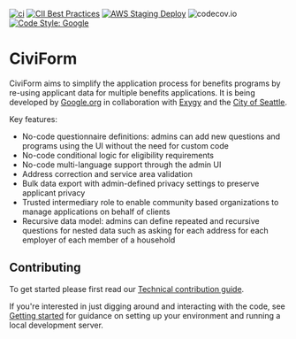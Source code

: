 [![ci](https://github.com/civiform/civiform/actions/workflows/push_tests.yaml/badge.svg)](https://github.com/civiform/civiform/actions/workflows/push_tests.yaml)
[![CII Best Practices](https://bestpractices.coreinfrastructure.org/projects/6008/badge)](https://bestpractices.coreinfrastructure.org/projects/6008)
[![AWS Staging Deploy](https://github.com/civiform/civiform-staging-deploy/actions/workflows/aws_deploy.yaml/badge.svg?branch=main)](https://github.com/civiform/civiform-staging-deploy/actions/workflows/aws_deploy.yaml)
![codecov.io](https://codecov.io/github/civiform/civiform/coverage.svg?branch=main)
[![Code Style: Google](https://img.shields.io/badge/code%20style-google-blueviolet.svg)](https://google.github.io/styleguide/)

# CiviForm

CiviForm aims to simplify the application process for benefits programs by re-using applicant data
for multiple benefits applications. It is being developed by [Google.org](https://www.google.org/)
in collaboration with [Exygy](https://www.exygy.com/) and the [City of Seattle](https://www.seattle.gov/tech).

Key features:

- No-code questionnaire definitions: admins can add new questions and programs using the UI without the need for custom code
- No-code conditional logic for eligibility requirements
- No-code multi-language support through the admin UI
- Address correction and service area validation
- Bulk data export with admin-defined privacy settings to preserve applicant privacy
- Trusted intermediary role to enable community based organizations to manage applications on behalf of clients
- Recursive data model: admins can define repeated and recursive questions for nested data such as asking for each address for each employer of each member of a household

## Contributing

To get started please first read our [Technical contribution guide](https://github.com/civiform/civiform/wiki/Technical-contribution-guide).

If you're interested in just digging around and interacting with the code, see
[Getting started](https://github.com/civiform/civiform/wiki/Getting-started) for guidance on
setting up your environment and running a local development server.
